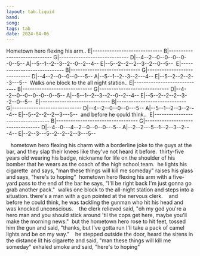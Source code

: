 ```yaml
---
layout: tab.liquid
band:
song:
tags: tab
date: 2024-04-06
---
```

Hometown hero flexing his arm.. E|----------------------------- B|----------------------------- G|----------------------------- D|--4--2--0--0--0--0--0--5-- A|--5--1--2--3--2--0--2--4-- E|--5--2--2--2--3--2--0--5--  E|----------------------------- B|----------------------------- G|----------------------------- D|--4--2--0--0--0---5-- A|--5--1--2--3--2---4-- E|--5--2--2--2--3---5--  Walks one block to the all night station.. E|----------------------------- B|----------------------------- G|----------------------------- D|--4--2--0--0--0--0--0--5-- A|--5--1--2--3--2--0--2--4-- E|--5--2--2--2--3--2--0--5--  E|----------------------------- B|----------------------------- G|----------------------------- D|--4--2--0--0--0---5-- A|--5--1--2--3--2---4-- E|--5--2--2--2--3---5--  and before he could think..  E|---------------------------------- B|---------------------------------- G|---------------------------------- D|--4--0---4--2--0--0--0---5-- A|--2--2---5--1--2--3--2---4-- E|--2--3---5--2--2--2--3---5--

 
 hometown hero flexing his charm with a borderline joke to the guys at the bar, and they slap their knees like they've not heard it before.
 thirty-five years old wearing his badge, nickname for life on the shoulder of his bomber that he wears as the coach of the high school team.
 he lights his cigarette
 and says, "man these things will kill me someday" raises his glass and says, "here's to hoping"  hometown hero flexing his arm with a five-yard pass to the end of the bar he says, "I'll be right back I'm just gonna go grab another pack."  walks one block to the all-night station and steps into a situation. there's a man with a gun pointed at the nervous clerk.    and before he could think, he was tackling the gunman who hit his head and was knocked unconscious.    the clerk relieved said, "oh my god you're a hero man and you should stick around 'til the cops get here, maybe you'll make the morning news."  but the hometown hero rose to hit feet, tossed him the gun and said, "thanks, but I've gotta run I'll take a pack of camel lights and be on my way."    he stepped outside the door, heard the sirens in the distance lit his cigarette and said, "man these things will kill me someday" exhaled smoke and said, "here's to hoping"

